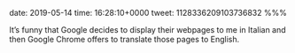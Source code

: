 date: 2019-05-14
time: 16:28:10+0000
tweet: 1128336209103736832
%%%

It’s funny that Google decides to display their webpages to me in Italian and then Google Chrome offers to translate those pages to English.
